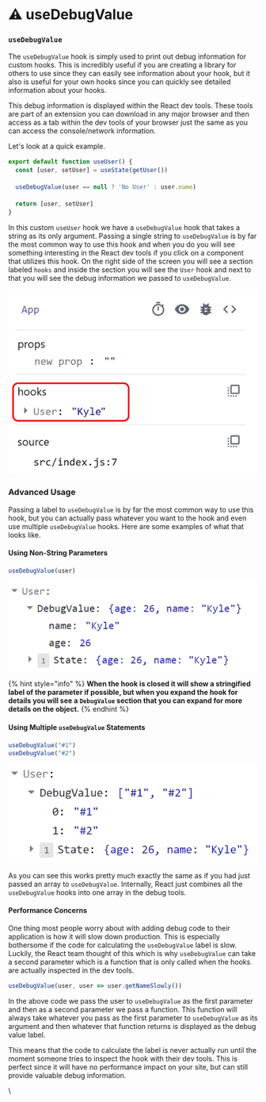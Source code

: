 # ⚠ useDebugValue

### `useDebugValue` <a href="#usedebugvalue" id="usedebugvalue"></a>

The `useDebugValue` hook is simply used to print out debug information for custom hooks. This is incredibly useful if you are creating a library for others to use since they can easily see information about your hook, but it also is useful for your own hooks since you can quickly see detailed information about your hooks.

This debug information is displayed within the React dev tools. These tools are part of an extension you can download in any major browser and then access as a tab within the dev tools of your browser just the same as you can access the console/network information.

Let's look at a quick example.

```js
export default function useUser() {
  const [user, setUser] = useState(getUser())

  useDebugValue(user == null ? 'No User' : user.name)

  return [user, setUser]
}
```

In this custom `useUser` hook we have a `useDebugValue` hook that takes a string as its only argument. Passing a single string to `useDebugValue` is by far the most common way to use this hook and when you do you will see something interesting in the React dev tools if you click on a component that utilizes this hook. On the right side of the screen you will see a section labeled `hooks` and inside the section you will see the `User` hook and next to that you will see the debug information we passed to `useDebugValue`.

![](../../.gitbook/assets/user.jpg)

### Advanced Usage <a href="#advanced-usage" id="advanced-usage"></a>

Passing a label to `useDebugValue` is by far the most common way to use this hook, but you can actually pass whatever you want to the hook and even use multiple `useDebugValue` hooks. Here are some examples of what that looks like.

#### Using Non-String Parameters <a href="#using-non-string-parameters" id="using-non-string-parameters"></a>

```js
useDebugValue(user)
```

![](../../.gitbook/assets/object-open.png)

{% hint style="info" %}
**When the hook is closed it will show a stringified label of the parameter if possible, but when you expand the hook for details you will see a `DebugValue` section that you can expand for more details on the object.**
{% endhint %}

#### Using Multiple `useDebugValue` Statements <a href="#using-multiple-usedebugvalue-statements" id="using-multiple-usedebugvalue-statements"></a>

```js
useDebugValue("#1")
useDebugValue("#2")
```

![](../../.gitbook/assets/multiple-open.png)

As you can see this works pretty much exactly the same as if you had just passed an array to `useDebugValue`. Internally, React just combines all the `useDebugValue` hooks into one array in the debug tools.

#### Performance Concerns <a href="#performance-concerns" id="performance-concerns"></a>

One thing most people worry about with adding debug code to their application is how it will slow down production. This is especially bothersome if the code for calculating the `useDebugValue` label is slow. Luckily, the React team thought of this which is why `useDebugValue` can take a second parameter which is a function that is only called when the hooks are actually inspected in the dev tools.

```js
useDebugValue(user, user => user.getNameSlowly())
```

In the above code we pass the user to `useDebugValue` as the first parameter and then as a second parameter we pass a function. This function will always take whatever you pass as the first parameter to `useDebugValue` as its argument and then whatever that function returns is displayed as the debug value label.

This means that the code to calculate the label is never actually run until the moment someone tries to inspect the hook with their dev tools. This is perfect since it will have no performance impact on your site, but can still provide valuable debug information.

\
